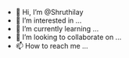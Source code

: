 - 👋 Hi, I’m @Shruthilay
- 👀 I’m interested in ...
- 🌱 I’m currently learning ...
- 💞️ I’m looking to collaborate on ...
- 📫 How to reach me ...

<!---
Shruthilay/Shruthilay is a ✨ special ✨ repository because its `README.md` (this file) appears on your GitHub profile.
You can click the Preview link to take a look at your changes.
--->
